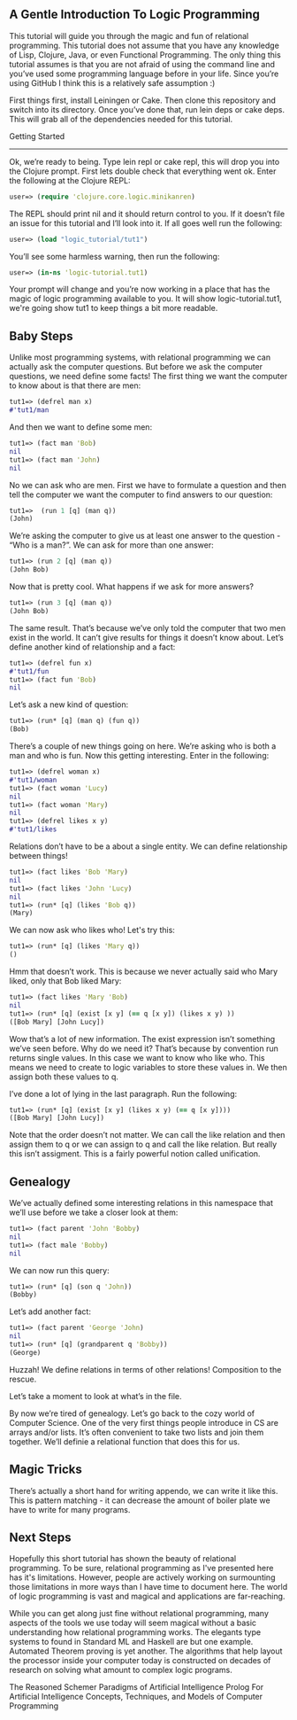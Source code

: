 A Gentle Introduction To Logic Programming
----

This tutorial will guide you through the magic and fun of relational programming. This tutorial does not assume that you have any knowledge of Lisp, Clojure, Java, or even Functional Programming. The only thing this tutorial assumes is that you are not afraid of using the command line and you’ve used some programming language before in your life. Since you’re using GitHub I think this is a relatively safe assumption :)

First things first, install Leiningen or Cake. Then clone this repository and switch into its directory. Once you’ve done that, run lein deps or cake deps. This will grab all of the dependencies needed for this tutorial.

Getting Started
____

Ok, we’re ready to being. Type lein repl or cake repl, this will drop you into the Clojure prompt. First lets double check that everything went ok. Enter the following at the Clojure REPL:

```clj
user=> (require 'clojure.core.logic.minikanren)
```

The REPL should print nil and it should return control to you. If it doesn’t file an issue for this tutorial and I’ll look into it. If all goes well run the following:

```clj
user=> (load "logic_tutorial/tut1")
```

You’ll see some harmless warning, then run the following:

```clj
user=> (in-ns 'logic-tutorial.tut1)
```

Your prompt will change and you’re now working in a place that has the magic of logic programming available to you. It will show logic-tutorial.tut1, we're going show tut1 to keep things a bit more readable.

Baby Steps
----

Unlike most programming systems, with relational programming we can actually ask the computer questions. But before we ask the computer questions, we need define some facts! The first thing we want the computer to know about is that there are men:

```clj
tut1=> (defrel man x)
#'tut1/man
```

And then we want to define some men:

```clj
tut1=> (fact man 'Bob)
nil
tut1=> (fact man 'John)
nil
```

No we can ask who are men. First we have to formulate a question and then tell the computer we want the computer to find answers to our question:

```clj
tut1=>  (run 1 [q] (man q))
(John)
```

We’re asking the computer to give us at least one answer to the question - “Who is a man?”.  We can ask for more than one answer:

```clj
tut1=> (run 2 [q] (man q))
(John Bob)
```

Now that is pretty cool. What happens if we ask for more answers?

```clj
tut1=> (run 3 [q] (man q))
(John Bob)
```

The same result. That’s because we’ve only told the computer that two men exist in the world. It can’t give results for things it doesn’t know about. Let’s define another kind of relationship and a fact:

```clj
tut1=> (defrel fun x)
#'tut1/fun
tut1=> (fact fun 'Bob)
nil
```

Let’s ask a new kind of question:

```clj
tut1=> (run* [q] (man q) (fun q))
(Bob)
```

There’s a couple of new things going on here. We’re asking who is both a man and who is fun. Now this getting interesting. Enter in the following:

```clj
tut1=> (defrel woman x)
#'tut1/woman
tut1=> (fact woman 'Lucy)
nil
tut1=> (fact woman 'Mary)
nil
tut1=> (defrel likes x y)
#'tut1/likes
```

Relations don’t have to be a about a single entity. We can define relationship between things!

```clj
tut1=> (fact likes 'Bob 'Mary)
nil
tut1=> (fact likes 'John 'Lucy)
nil
tut1=> (run* [q] (likes 'Bob q))
(Mary)
```

We can now ask who likes who! Let's try this:

```clj
tut1=> (run* [q] (likes 'Mary q))
()
```

Hmm that doesn’t work. This is because we never actually said who Mary liked, only that Bob liked Mary:

```clj
tut1=> (fact likes 'Mary 'Bob)
nil
tut1=> (run* [q] (exist [x y] (== q [x y]) (likes x y) ))
([Bob Mary] [John Lucy])
```

Wow that’s a lot of new information. The exist expression isn’t something we’ve seen before. Why do we need it? That’s because by convention run returns single values. In this case we want to know who like who. This means we need to create to logic variables to store these values in. We then assign both these values to q.

I’ve done a lot of lying in the last paragraph. Run the following:

```clj
tut1=> (run* [q] (exist [x y] (likes x y) (== q [x y])))
([Bob Mary] [John Lucy])
```

Note that the order doesn’t not matter. We can call the like relation and then assign them to q or we can assign to q and call the like relation. But really this isn’t assigment. This is a fairly powerful notion called unification.

Genealogy
----

We’ve actually defined some interesting relations in this namespace that we’ll use before we take a closer look at them:

```clj
tut1=> (fact parent 'John 'Bobby)
nil
tut1=> (fact male 'Bobby)
nil
```

We can now run this query:

```clj
tut1=> (run* [q] (son q 'John))
(Bobby)
```

Let’s add another fact:

```clj
tut1=> (fact parent 'George 'John) 
nil
tut1=> (run* [q] (grandparent q 'Bobby))
(George)
```

Huzzah! We define relations in terms of other relations! Composition to the rescue.

Let’s take a moment to look at what’s in the file.

By now we’re tired of genealogy. Let’s go back to the cozy world of Computer Science. One of the very first things people introduce in CS are arrays and/or lists. It’s often convenient to take two lists and join them together. We’ll definie a relational function that does this for us.

Magic Tricks
----

There’s actually a short hand for writing appendo, we can write it like this. This is pattern matching - it can decrease the amount of boiler plate we have to write for many programs.

Next Steps
----

Hopefully this short tutorial has shown the beauty of relational programming. To be sure, relational programming as I've presented here has it's limitations. However, people are actively working on surmounting those limitations in more ways than I have time to document here. The world of logic programming is vast and magical and applications are far-reaching.

While you can get along just fine without relational programming, many aspects of the tools we use today will seem magical without a basic understanding how relational programming works. The elegants type systems to found in Standard ML and Haskell are but one example. Automated Theorem proving is yet another. The algorithms that help layout the processor inside your computer today is constructed on decades of research on solving what amount to complex logic programs.

The Reasoned Schemer
Paradigms of Artificial Intelligence
Prolog For Artificial Intelligence
Concepts, Techniques, and Models of Computer Programming